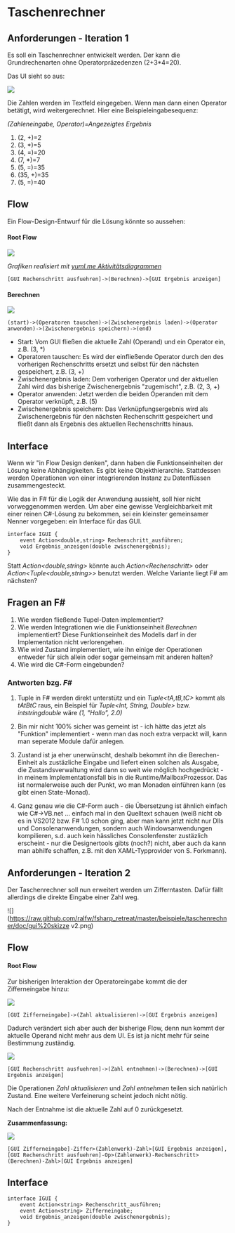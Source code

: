 # Taschenrechner
## Anforderungen - Iteration 1
Es soll ein Taschenrechner entwickelt werden. Der kann die Grundrechenarten ohne Operatorpräzedenzen (2+3*4=20).

Das UI sieht so aus:

![](https://raw.github.com/ralfw/fsharp_retreat/master/beispiele/taschenrechner/doc/gui%20skizze.png)

Die Zahlen werden im Textfeld eingegeben. Wenn man dann einen Operator betätigt, wird weitergerechnet. Hier eine Beispieleingabesequenz:

_(Zahleneingabe, Operator)=Angezeigtes Ergebnis_

1. (2, +)=2
1. (3, *)=5
1. (4, =)=20
1. (7, *)=7
1. (5, =)=35
1. (35, +)=35
1. (5, =)=40

## Flow
Ein Flow-Design-Entwurf für die Lösung könnte so aussehen:

#### Root Flow

![](http://yuml.me/9bfaf8da)

_Grafiken realisiert mit [yuml.me Aktivitätsdiagrammen](http://yuml.me/diagram/scruffy/activity/draw)_

	[GUI Rechenschritt ausfuehren]->(Berechnen)->[GUI Ergebnis anzeigen]

#### Berechnen
![](http://yuml.me/400f8564)

	(start)->(Operatoren tauschen)->(Zwischenergebnis laden)->(Operator anwenden)->(Zwischenergebnis speichern)->(end)

* Start: Vom GUI fließen die aktuelle Zahl (Operand) und ein Operator ein, z.B. (3, *)
* Operatoren tauschen: Es wird der einfließende Operator durch den des vorherigen Rechenschritts ersetzt und selbst für den nächsten gespeichert, z.B. (3, +)
* Zwischenergebnis laden: Dem vorherigen Operator und der aktuellen Zahl wird das bisherige Zwischenergebnis "zugemischt", z.B. (2, 3, +)
* Operator anwenden: Jetzt werden die beiden Operanden mit dem Operator verknüpft, z.B. (5)
* Zwischenergebnis speichern: Das Verknüpfungsergebnis wird als Zwischenergebnis für den nächsten Rechenschritt gespeichert und fließt dann als Ergebnis des aktuellen Rechenschritts hinaus.

## Interface
Wenn wir "in Flow Design denken", dann haben die Funktionseinheiten der Lösung keine Abhängigkeiten. Es gibt keine Objekthierarchie. Stattdessen werden Operationen von einer integrierenden Instanz zu Datenflüssen zusammengesteckt.

Wie das in F# für die Logik der Anwendung aussieht, soll hier nicht vorweggenommen werden. Um aber eine gewisse Vergleichbarkeit mit einer reinen C#-Lösung zu bekommen, sei ein kleinster gemeinsamer Nenner vorgegeben: ein Interface für das GUI.

	interface IGUI {
		event Action<double,string> Rechenschritt_ausführen;
		void Ergebnis_anzeigen(double zwischenergebnis);
	}

Statt _Action<double,string>_ könnte auch _Action&lt;Rechenschritt>_ oder _Action<Tuple<double,string>>_ benutzt werden. Welche Variante liegt F# am nächsten?

## Fragen an F# 
1. Wie werden fließende Tupel-Daten implementiert?
1. Wie werden Integrationen wie die Funktionseinheit _Berechnen_ implementiert? Diese Funktionseinheit des Modells darf in der Implementation nicht verlorengehen.
1. Wie wird Zustand implementiert, wie ihn einige der Operationen entweder für sich allein oder sogar gemeinsam mit anderen halten?
1. Wie wird die C#-Form eingebunden?

### Antworten bzg. _F#_
1. Tuple in F# werden direkt unterstütz und ein _Tuple<tA,tB,tC>_ kommt als _tA*tB*tC_ raus, ein Beispiel für _Tuple<Int, String, Double>_ bzw. _int*string*double_ wäre _(1, "Hallo", 2.0)_

1. Bin mir nicht 100% sicher was gemeint ist - ich hätte das jetzt als "Funktion" implementiert - wenn man das noch extra verpackt will, kann man seperate Module dafür anlegen.

1. Zustand ist ja eher unerwünscht, deshalb bekommt ihn die Berechen-Einheit als zustäzliche Eingabe und liefert einen solchen als Ausgabe, die Zustandsverwaltung wird dann so weit wie möglich hochgedrückt - in meinem Implementationsfall bis in die Runtime/MailboxProzessor. Das ist normalerweise auch der Punkt, wo man Monaden einführen kann (es gibt einen State-Monad).

1. Ganz genau wie die C#-Form auch - die Übersetzung ist ähnlich einfach wie C#->VB.net ... einfach mal in den Quelltext schauen (weiß nicht ob es in VS2012 bzw. F# 1.0 schon ging, aber man kann jetzt nicht nur Dlls und Consolenanwendungen, sondern auch Windowsanwendungen kompilieren, s.d. auch kein hässliches Consolenfenster zustäzlich erscheint - nur die Designertools gibts (noch?) nicht, aber auch da kann man abhilfe schaffen, z.B. mit den XAML-Typprovider von S. Forkmann).

## Anforderungen - Iteration 2
Der Taschenrechner soll nun erweitert werden um Zifferntasten. Dafür fällt allerdings die direkte Eingabe einer Zahl weg.

![](https://raw.github.com/ralfw/fsharp_retreat/master/beispiele/taschenrechner/doc/gui%20skizze v2.png)

## Flow
#### Root Flow
Zur bisherigen Interaktion der Operatoreingabe kommt die der Zifferneingabe hinzu:

![](http://yuml.me/742e2a47)

	[GUI Zifferneingabe]->(Zahl aktualisieren)->[GUI Ergebnis anzeigen]

Dadurch verändert sich aber auch der bisherige Flow, denn nun kommt der aktuelle Operand nicht mehr aus dem UI. Es ist ja nicht mehr für seine Bestimmung zuständig.

![](http://yuml.me/766d4dfd)

	[GUI Rechenschritt ausfuehren]->(Zahl entnehmen)->(Berechnen)->[GUI Ergebnis anzeigen]

Die Operationen _Zahl aktualisieren_ und _Zahl entnehmen_ teilen sich natürlich Zustand. Eine weitere Verfeinerung scheint jedoch nicht nötig.

Nach der Entnahme ist die aktuelle Zahl auf 0 zurückgesetzt.

__Zusammenfassung:__

![](http://yuml.me/e3d35bf9)

	[GUI Zifferneingabe]-Ziffer>(Zahlenwerk)-Zahl>[GUI Ergebnis anzeigen],
	[GUI Rechenschritt ausfuehren]-Op>(Zahlenwerk)-Rechenschritt>(Berechnen)-Zahl>[GUI Ergebnis anzeigen]

## Interface

	interface IGUI {
		event Action<string> Rechenschritt_ausführen;
		event Action<string> Zifferneingabe;
		void Ergebnis_anzeigen(double zwischenergebnis);
	}

